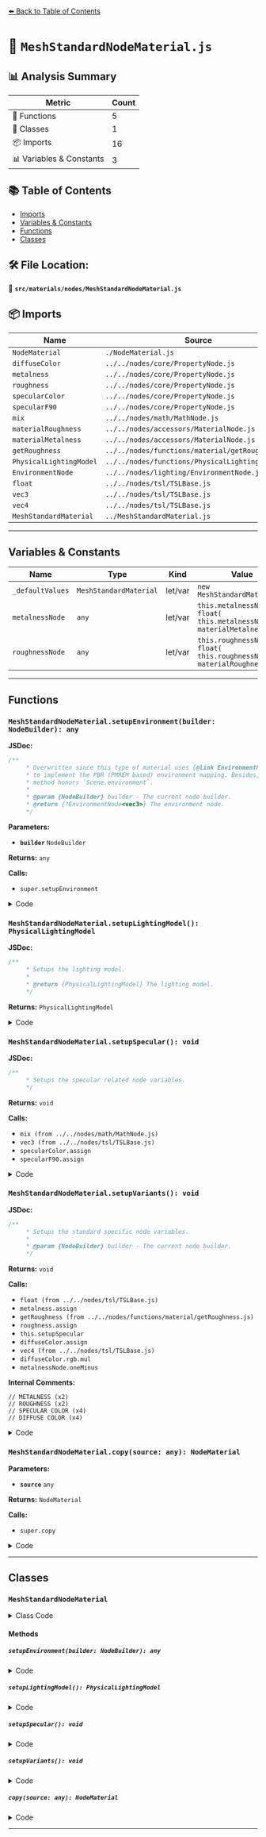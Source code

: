 [⬅️ Back to Table of Contents](../../../index.md)

# 📄 `MeshStandardNodeMaterial.js`

## 📊 Analysis Summary

| Metric | Count |
|--------|-------|
| 🔧 Functions | 5 |
| 🧱 Classes | 1 |
| 📦 Imports | 16 |
| 📊 Variables & Constants | 3 |

## 📚 Table of Contents

- [Imports](#imports)
- [Variables & Constants](#variables-constants)
- [Functions](#functions)
- [Classes](#classes)

## 🛠️ File Location:
📂 **`src/materials/nodes/MeshStandardNodeMaterial.js`**

## 📦 Imports

| Name | Source |
|------|--------|
| `NodeMaterial` | `./NodeMaterial.js` |
| `diffuseColor` | `../../nodes/core/PropertyNode.js` |
| `metalness` | `../../nodes/core/PropertyNode.js` |
| `roughness` | `../../nodes/core/PropertyNode.js` |
| `specularColor` | `../../nodes/core/PropertyNode.js` |
| `specularF90` | `../../nodes/core/PropertyNode.js` |
| `mix` | `../../nodes/math/MathNode.js` |
| `materialRoughness` | `../../nodes/accessors/MaterialNode.js` |
| `materialMetalness` | `../../nodes/accessors/MaterialNode.js` |
| `getRoughness` | `../../nodes/functions/material/getRoughness.js` |
| `PhysicalLightingModel` | `../../nodes/functions/PhysicalLightingModel.js` |
| `EnvironmentNode` | `../../nodes/lighting/EnvironmentNode.js` |
| `float` | `../../nodes/tsl/TSLBase.js` |
| `vec3` | `../../nodes/tsl/TSLBase.js` |
| `vec4` | `../../nodes/tsl/TSLBase.js` |
| `MeshStandardMaterial` | `../MeshStandardMaterial.js` |


---

## Variables & Constants

| Name | Type | Kind | Value | Exported |
|------|------|------|-------|----------|
| `_defaultValues` | `MeshStandardMaterial` | let/var | `new MeshStandardMaterial()` | ✗ |
| `metalnessNode` | `any` | let/var | `this.metalnessNode ? float( this.metalnessNode ) : materialMetalness` | ✗ |
| `roughnessNode` | `any` | let/var | `this.roughnessNode ? float( this.roughnessNode ) : materialRoughness` | ✗ |


---

## Functions

### `MeshStandardNodeMaterial.setupEnvironment(builder: NodeBuilder): any`

**JSDoc:**
```typescript
/**
	 * Overwritten since this type of material uses {@link EnvironmentNode}
	 * to implement the PBR (PMREM based) environment mapping. Besides, the
	 * method honors `Scene.environment`.
	 *
	 * @param {NodeBuilder} builder - The current node builder.
	 * @return {?EnvironmentNode<vec3>} The environment node.
	 */
```

**Parameters:**

- **`builder`** `NodeBuilder`

**Returns:** `any`

**Calls:**

- `super.setupEnvironment`

<details><summary>Code</summary>

```typescript
setupEnvironment( builder ) {

		let envNode = super.setupEnvironment( builder );

		if ( envNode === null && builder.environmentNode ) {

			envNode = builder.environmentNode;

		}

		return envNode ? new EnvironmentNode( envNode ) : null;

	}
```
</details>

### `MeshStandardNodeMaterial.setupLightingModel(): PhysicalLightingModel`

**JSDoc:**
```typescript
/**
	 * Setups the lighting model.
	 *
	 * @return {PhysicalLightingModel} The lighting model.
	 */
```

**Returns:** `PhysicalLightingModel`

<details><summary>Code</summary>

```typescript
setupLightingModel( /*builder*/ ) {

		return new PhysicalLightingModel();

	}
```
</details>

### `MeshStandardNodeMaterial.setupSpecular(): void`

**JSDoc:**
```typescript
/**
	 * Setups the specular related node variables.
	 */
```

**Returns:** `void`

**Calls:**

- `mix (from ../../nodes/math/MathNode.js)`
- `vec3 (from ../../nodes/tsl/TSLBase.js)`
- `specularColor.assign`
- `specularF90.assign`

<details><summary>Code</summary>

```typescript
setupSpecular() {

		const specularColorNode = mix( vec3( 0.04 ), diffuseColor.rgb, metalness );

		specularColor.assign( specularColorNode );
		specularF90.assign( 1.0 );

	}
```
</details>

### `MeshStandardNodeMaterial.setupVariants(): void`

**JSDoc:**
```typescript
/**
	 * Setups the standard specific node variables.
	 *
	 * @param {NodeBuilder} builder - The current node builder.
	 */
```

**Returns:** `void`

**Calls:**

- `float (from ../../nodes/tsl/TSLBase.js)`
- `metalness.assign`
- `getRoughness (from ../../nodes/functions/material/getRoughness.js)`
- `roughness.assign`
- `this.setupSpecular`
- `diffuseColor.assign`
- `vec4 (from ../../nodes/tsl/TSLBase.js)`
- `diffuseColor.rgb.mul`
- `metalnessNode.oneMinus`

**Internal Comments:**
```
// METALNESS (x2)
// ROUGHNESS (x2)
// SPECULAR COLOR (x4)
// DIFFUSE COLOR (x4)
```

<details><summary>Code</summary>

```typescript
setupVariants() {

		// METALNESS

		const metalnessNode = this.metalnessNode ? float( this.metalnessNode ) : materialMetalness;

		metalness.assign( metalnessNode );

		// ROUGHNESS

		let roughnessNode = this.roughnessNode ? float( this.roughnessNode ) : materialRoughness;
		roughnessNode = getRoughness( { roughness: roughnessNode } );

		roughness.assign( roughnessNode );

		// SPECULAR COLOR

		this.setupSpecular();

		// DIFFUSE COLOR

		diffuseColor.assign( vec4( diffuseColor.rgb.mul( metalnessNode.oneMinus() ), diffuseColor.a ) );

	}
```
</details>

### `MeshStandardNodeMaterial.copy(source: any): NodeMaterial`

**Parameters:**

- **`source`** `any`

**Returns:** `NodeMaterial`

**Calls:**

- `super.copy`

<details><summary>Code</summary>

```typescript
copy( source ) {

		this.emissiveNode = source.emissiveNode;

		this.metalnessNode = source.metalnessNode;
		this.roughnessNode = source.roughnessNode;

		return super.copy( source );

	}
```
</details>


---

## Classes

### `MeshStandardNodeMaterial`

<details><summary>Class Code</summary>

```ts
class MeshStandardNodeMaterial extends NodeMaterial {

	static get type() {

		return 'MeshStandardNodeMaterial';

	}

	/**
	 * Constructs a new mesh standard node material.
	 *
	 * @param {Object} [parameters] - The configuration parameter.
	 */
	constructor( parameters ) {

		super();

		/**
		 * This flag can be used for type testing.
		 *
		 * @type {boolean}
		 * @readonly
		 * @default true
		 */
		this.isMeshStandardNodeMaterial = true;

		/**
		 * Set to `true` because standard materials react on lights.
		 *
		 * @type {boolean}
		 * @default true
		 */
		this.lights = true;

		/**
		 * The emissive color of standard materials is by default inferred from the `emissive`,
		 * `emissiveIntensity` and `emissiveMap` properties. This node property allows to
		 * overwrite the default and define the emissive color with a node instead.
		 *
		 * If you don't want to overwrite the emissive color but modify the existing
		 * value instead, use {@link materialEmissive}.
		 *
		 * @type {?Node<vec3>}
		 * @default null
		 */
		this.emissiveNode = null;

		/**
		 * The metalness of standard materials is by default inferred from the `metalness`,
		 * and `metalnessMap` properties. This node property allows to
		 * overwrite the default and define the metalness with a node instead.
		 *
		 * If you don't want to overwrite the metalness but modify the existing
		 * value instead, use {@link materialMetalness}.
		 *
		 * @type {?Node<float>}
		 * @default null
		 */
		this.metalnessNode = null;

		/**
		 * The roughness of standard materials is by default inferred from the `roughness`,
		 * and `roughnessMap` properties. This node property allows to
		 * overwrite the default and define the roughness with a node instead.
		 *
		 * If you don't want to overwrite the roughness but modify the existing
		 * value instead, use {@link materialRoughness}.
		 *
		 * @type {?Node<float>}
		 * @default null
		 */
		this.roughnessNode = null;

		this.setDefaultValues( _defaultValues );

		this.setValues( parameters );

	}

	/**
	 * Overwritten since this type of material uses {@link EnvironmentNode}
	 * to implement the PBR (PMREM based) environment mapping. Besides, the
	 * method honors `Scene.environment`.
	 *
	 * @param {NodeBuilder} builder - The current node builder.
	 * @return {?EnvironmentNode<vec3>} The environment node.
	 */
	setupEnvironment( builder ) {

		let envNode = super.setupEnvironment( builder );

		if ( envNode === null && builder.environmentNode ) {

			envNode = builder.environmentNode;

		}

		return envNode ? new EnvironmentNode( envNode ) : null;

	}

	/**
	 * Setups the lighting model.
	 *
	 * @return {PhysicalLightingModel} The lighting model.
	 */
	setupLightingModel( /*builder*/ ) {

		return new PhysicalLightingModel();

	}

	/**
	 * Setups the specular related node variables.
	 */
	setupSpecular() {

		const specularColorNode = mix( vec3( 0.04 ), diffuseColor.rgb, metalness );

		specularColor.assign( specularColorNode );
		specularF90.assign( 1.0 );

	}

	/**
	 * Setups the standard specific node variables.
	 *
	 * @param {NodeBuilder} builder - The current node builder.
	 */
	setupVariants() {

		// METALNESS

		const metalnessNode = this.metalnessNode ? float( this.metalnessNode ) : materialMetalness;

		metalness.assign( metalnessNode );

		// ROUGHNESS

		let roughnessNode = this.roughnessNode ? float( this.roughnessNode ) : materialRoughness;
		roughnessNode = getRoughness( { roughness: roughnessNode } );

		roughness.assign( roughnessNode );

		// SPECULAR COLOR

		this.setupSpecular();

		// DIFFUSE COLOR

		diffuseColor.assign( vec4( diffuseColor.rgb.mul( metalnessNode.oneMinus() ), diffuseColor.a ) );

	}

	copy( source ) {

		this.emissiveNode = source.emissiveNode;

		this.metalnessNode = source.metalnessNode;
		this.roughnessNode = source.roughnessNode;

		return super.copy( source );

	}

}
```
</details>

#### Methods

##### `setupEnvironment(builder: NodeBuilder): any`

<details><summary>Code</summary>

```ts
setupEnvironment( builder ) {

		let envNode = super.setupEnvironment( builder );

		if ( envNode === null && builder.environmentNode ) {

			envNode = builder.environmentNode;

		}

		return envNode ? new EnvironmentNode( envNode ) : null;

	}
```
</details>

##### `setupLightingModel(): PhysicalLightingModel`

<details><summary>Code</summary>

```ts
setupLightingModel( /*builder*/ ) {

		return new PhysicalLightingModel();

	}
```
</details>

##### `setupSpecular(): void`

<details><summary>Code</summary>

```ts
setupSpecular() {

		const specularColorNode = mix( vec3( 0.04 ), diffuseColor.rgb, metalness );

		specularColor.assign( specularColorNode );
		specularF90.assign( 1.0 );

	}
```
</details>

##### `setupVariants(): void`

<details><summary>Code</summary>

```ts
setupVariants() {

		// METALNESS

		const metalnessNode = this.metalnessNode ? float( this.metalnessNode ) : materialMetalness;

		metalness.assign( metalnessNode );

		// ROUGHNESS

		let roughnessNode = this.roughnessNode ? float( this.roughnessNode ) : materialRoughness;
		roughnessNode = getRoughness( { roughness: roughnessNode } );

		roughness.assign( roughnessNode );

		// SPECULAR COLOR

		this.setupSpecular();

		// DIFFUSE COLOR

		diffuseColor.assign( vec4( diffuseColor.rgb.mul( metalnessNode.oneMinus() ), diffuseColor.a ) );

	}
```
</details>

##### `copy(source: any): NodeMaterial`

<details><summary>Code</summary>

```ts
copy( source ) {

		this.emissiveNode = source.emissiveNode;

		this.metalnessNode = source.metalnessNode;
		this.roughnessNode = source.roughnessNode;

		return super.copy( source );

	}
```
</details>


---